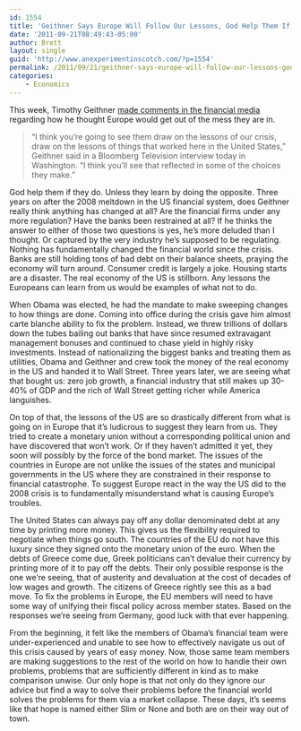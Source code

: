 ```yaml
---
id: 1554
title: 'Geithner Says Europe Will Follow Our Lessons, God Help Them If They Do'
date: '2011-09-21T08:49:43-05:00'
author: Brett
layout: single
guid: 'http://www.anexperimentinscotch.com/?p=1554'
permalink: /2011/09/21/geithner-says-europe-will-follow-our-lessons-god-help-them-if-they-do/
categories:
    - Economics
---
```


This week, Timothy Geithner [made comments in the financial media](http://www.bloomberg.com/news/2011-09-19/geithner-europe-will-follow-lessons-of-u-s-.html) regarding how he thought Europe would get out of the mess they are in.

> “I think you’re going to see them draw on the lessons of our crisis, draw on the lessons of things that worked here in the United States,” Geithner said in a Bloomberg Television interview today in Washington. “I think you’ll see that reflected in some of the choices they make.”

God help them if they do. Unless they learn by doing the opposite. Three years on after the 2008 meltdown in the US financial system, does Geithner really think anything has changed at all? Are the financial firms under any more regulation? Have the banks been restrained at all? If he thinks the answer to either of those two questions is yes, he’s more deluded than I thought. Or captured by the very industry he’s supposed to be regulating. Nothing has fundamentally changed the financial world since the crisis. Banks are still holding tons of bad debt on their balance sheets, praying the economy will turn around. Consumer credit is largely a joke. Housing starts are a disaster. The real economy of the US is stillborn. Any lessons the Europeans can learn from us would be examples of what not to do.

When Obama was elected, he had the mandate to make sweeping changes to how things are done. Coming into office during the crisis gave him almost carte blanche ability to fix the problem. Instead, we threw trillions of dollars down the tubes bailing out banks that have since resumed extravagant management bonuses and continued to chase yield in highly risky investments. Instead of nationalizing the biggest banks and treating them as utilities, Obama and Geithner and crew took the money of the real economy in the US and handed it to Wall Street. Three years later, we are seeing what that bought us: zero job growth, a financial industry that still makes up 30-40% of GDP and the rich of Wall Street getting richer while America languishes.

On top of that, the lessons of the US are so drastically different from what is going on in Europe that it’s ludicrous to suggest they learn from us. They tried to create a monetary union without a corresponding political union and have discovered that won’t work. Or if they haven’t admitted it yet, they soon will possibly by the force of the bond market. The issues of the countries in Europe are not unlike the issues of the states and municipal governments in the US where they are constrained in their response to financial catastrophe. To suggest Europe react in the way the US did to the 2008 crisis is to fundamentally misunderstand what is causing Europe’s troubles.

The United States can always pay off any dollar denominated debt at any time by printing more money. This gives us the flexibility required to negotiate when things go south. The countries of the EU do not have this luxury since they signed onto the monetary union of the euro. When the debts of Greece come due, Greek politicians can’t devalue their currency by printing more of it to pay off the debts. Their only possible response is the one we’re seeing, that of austerity and devaluation at the cost of decades of low wages and growth. The citizens of Greece rightly see this as a bad move. To fix the problems in Europe, the EU members will need to have some way of unifying their fiscal policy across member states. Based on the responses we’re seeing from Germany, good luck with that ever happening.

From the beginning, it felt like the members of Obama’s financial team were under-experienced and unable to see how to effectively navigate us out of this crisis caused by years of easy money. Now, those same team members are making suggestions to the rest of the world on how to handle their own problems, problems that are sufficiently different in kind as to make comparison unwise. Our only hope is that not only do they ignore our advice but find a way to solve their problems before the financial world solves the problems for them via a market collapse. These days, it’s seems like that hope is named either Slim or None and both are on their way out of town.
